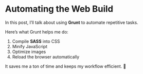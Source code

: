 # Automating the Web Build

In this post, I’ll talk about using **Grunt** to automate repetitive tasks.

Here’s what Grunt helps me do:
1. Compile **SASS** into CSS
2. Minify JavaScript
3. Optimize images
4. Reload the browser automatically

It saves me a ton of time and keeps my workflow efficient. 💪
